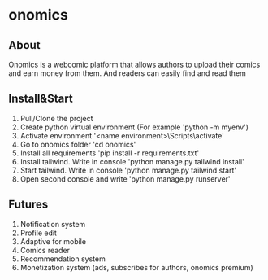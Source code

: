 # onomics

## About
Onomics is a webcomic platform that allows authors to upload their comics and earn money from them. And readers can easily find and read them
## Install&Start
1. Pull/Clone the project
2. Create python virtual environment (For example 'python -m myenv')
3. Activate environment '\<name environment\>\Scripts\activate'
4. Go to onomics folder 'cd onomics'
5. Install all requirements 'pip install -r requirements.txt'
6. Install tailwind. Write in console 'python manage.py tailwind install' 
7. Start tailwind. Write in console 'python manage.py tailwind start'
8. Open second console and write 'python manage.py runserver'


## Futures
1. Notification system
2. Profile edit
3. Adaptive for mobile
4. Comics reader
5. Recommendation system
6. Monetization system (ads, subscribes for authors, onomics premium)
